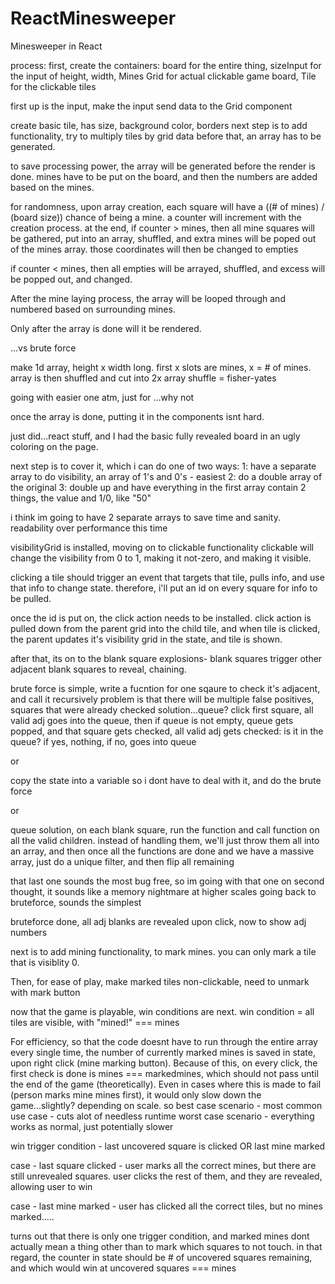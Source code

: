 # ReactMinesweeper
Minesweeper in React

process:
first, create the containers:
board for the entire thing,
sizeInput for the input of height, width, Mines
Grid for actual clickable game board,
Tile for the clickable tiles

first up is the input, make the input send data to the Grid component


create basic tile, has size, background color, borders
next step is to add functionality, try to multiply tiles by grid data
before that, an array has to be generated.

to save processing power, the array will be generated before the render is done.
mines have to be put on the board, and then the numbers are added based on the mines.

for randomness, upon array creation, each square will have a  ((# of mines) / (board size)) chance of being a mine.
a counter will increment with the creation process.
at the end, if counter >  mines, then all mine squares will be gathered, put into an array, shuffled, and extra mines will be poped out of the mines array. those coordinates will then be changed to empties

if counter < mines, then all empties will be arrayed, shuffled, and excess will be popped out, and changed.

After the mine laying process, the array will be looped through and numbered based on surrounding mines.

Only after the array is done will it be rendered.

...vs brute force

make 1d array, height x width long. first x slots are mines, x =  # of mines. array is then shuffled and cut into 2x array
shuffle = fisher-yates

going with easier one atm, just for ...why not

once the array is done, putting it in the components isnt hard.

just did...react stuff, and I had the basic fully revealed board in an ugly coloring on the page.

next step is to cover it, which i can do one of two ways:
1: have a separate array to do visibility, an array of 1's and 0's -  easiest
2: do a double array of the original
3: double up and have everything in the first array contain 2 things, the value and 1/0, like "50"

i think im going to have 2 separate arrays to save time and sanity. readability over performance this time

visibilityGrid is installed, moving on to clickable functionality
clickable will change the visibility from 0 to 1, making it not-zero, and making it visible.

clicking a tile should trigger an event that targets that tile, pulls info, and use that info to change state. therefore, i'll put an id on every square for info to be pulled.

once the id is put on, the click action needs to be installed.
click action is pulled down from the parent grid into the child tile, and when tile is clicked,
the parent updates it's visibility grid in the state, and tile is shown.

after that, its on to the blank square explosions- blank squares trigger other adjacent
blank squares to reveal, chaining.

brute force is simple, write a fucntion for one sqaure to check it's adjacent, and call it recursively
problem is that there will be multiple false positives, squares that were already checked
solution...queue?
click first square, all valid adj goes into the queue, then if queue is not empty, queue gets popped, and that square
gets checked, all valid adj gets checked: is it in the queue? if yes, nothing, if no, goes into queue

or

copy the state into a variable so i dont have to deal with it, and do the brute force

or

queue solution, on each blank square, run the function and call function on all the valid children. instead of handling them, we'll just throw them all into an array, and then once all the functions are done and we have a massive array, just do a unique filter, and then flip all remaining

that last one sounds the most bug free, so im going with that one
on second thought, it sounds like a memory nightmare at higher scales
going back to bruteforce, sounds the simplest

bruteforce done, all adj blanks are revealed upon click, now to show adj numbers

next is to add mining functionality, to mark mines.
you can only mark a tile that is visiblity 0.

Then, for ease of play, make marked tiles non-clickable, need to unmark with mark button

now that the game is playable, win conditions are next.
win condition = all tiles are visible, with "mined!" === mines

For efficiency, so that the code doesnt have to run through the entire array every single time, the number of currently
marked mines is saved in state, upon right click (mine marking button). Because of this, on every click,
the first check is done is mines === markedmines, which should not pass until the end of the game (theoretically).
Even in cases where this is made to fail (person marks mine mines first), it would only slow down the game...slightly? depending on scale.
so best case scenario - most common use case - cuts alot of needless runtime
worst case scenario - everything works as normal, just potentially slower

win trigger condition - last uncovered square is clicked OR last mine marked

case - last square clicked - user marks all the correct mines, but there are still unrevealed squares. user clicks the
rest of them, and they are revealed, allowing user to win

case - last mine marked - user has clicked all the correct tiles, but no mines marked.....

turns out that there is only one trigger condition, and marked mines dont actually mean a thing other than
to mark which squares to not touch. in that regard, the counter in state should be # of uncovered squares remaining,
and which would win at uncovered squares === mines
